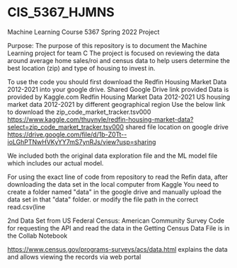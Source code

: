 # CIS_5367_HJMNS
Machine Learning Course 5367 Spring 2022 Project

Purpose:
  The purpose of this repository is to document the Machine Learning project for team C
  The project is focused on reviewing the data around average home sales/roi and census data to help users determine the best location (zip) and type of housing to         invest in.
  
To use the code you should first download the Redfin Housing Market Data 2012-2021 into your google drive. Shared Google Drive link provided 
Data is provided by  Kaggle.com
  Redfin Housing Market Data 2012-2021
  US housing market data 2012-2021 by different geographical region
  Use the below link to download the zip_code_market_tracker.tsv000
  https://www.kaggle.com/thuynyle/redfin-housing-market-data?select=zip_code_market_tracker.tsv000
  shared file location on google drive https://drive.google.com/file/d/1b-Z0Tt--ioLGhPTNwHVKyYY7mS7ynRJs/view?usp=sharing

We included both the original data exploration file and the ML model file which includes our actual model.

  For using the exact line of code from repository to read the Refin data, after downloading the data set in the local computer from Kaggle
  You need to create a folder named "data" in the google drive and manually upload the data set in that "data" folder. or modify the file path in the correct read.csv(line

2nd Data Set from US Federal Census: American Community Survey
Code for requesting the API and read the data in the Getting Census Data File is in the Collab Notebook


https://www.census.gov/programs-surveys/acs/data.html explains the data and allows viewing the records via web portal


